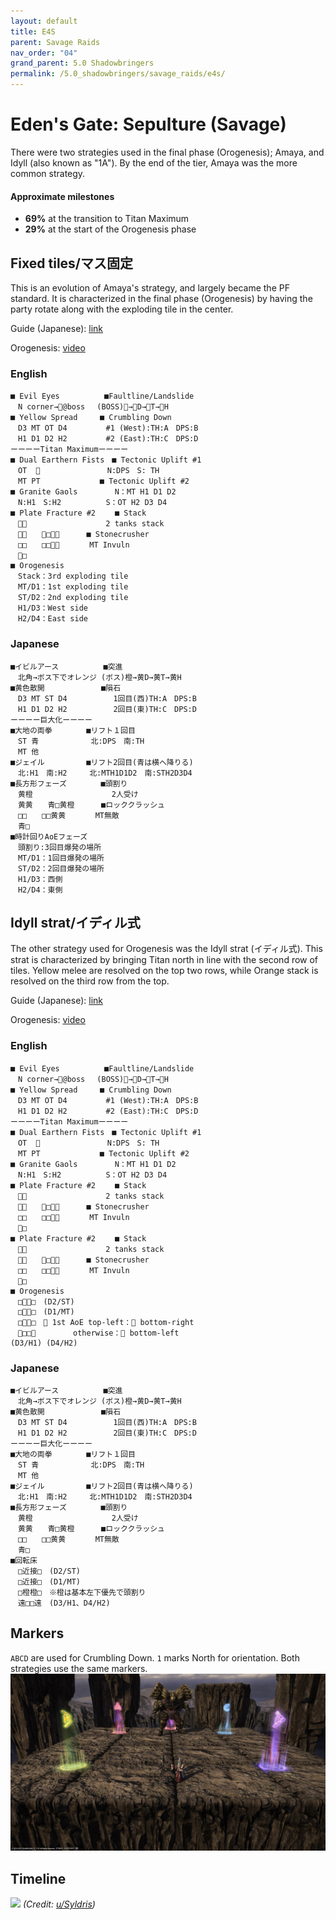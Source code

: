 ```yaml
---
layout: default
title: E4S
parent: Savage Raids
nav_order: "04"
grand_parent: 5.0 Shadowbringers
permalink: /5.0_shadowbringers/savage_raids/e4s/
---
```


# Eden's Gate: Sepulture (Savage)

There were two strategies used in the final phase (Orogenesis); Amaya, and Idyll (also known as "1A"). By the end of the tier, Amaya was the more common strategy.

#### Approximate milestones

- **69%** at the transition to Titan Maximum
- **29%** at the start of the Orogenesis phase

## Fixed tiles/マス固定

This is an evolution of Amaya's strategy, and largely became the PF standard. It is characterized in the final phase (Orogenesis) by having the party rotate along with the exploding tile in the center.

Guide (Japanese): [link](https://jp.finalfantasyxiv.com/lodestone/character/9416493/blog/4188969/)

Orogenesis: [video](https://youtu.be/wyCey_t9MiI)

### English
```
■ Evil Eyes　　　　　　■Faultline/Landslide
　N corner→@boss 　(BOSS)→D→T→H
■ Yellow Spread　　　■ Crumbling Down
　D3 MT OT D4 　　　　 #1 (West):TH:A　DPS:B
　H1 D1 D2 H2　　　 　 #2 (East):TH:C　DPS:D
ーーーーTitan Maximumーーーー
■ Dual Earthern Fists　■ Tectonic Uplift #1
　OT  　　　　　　　　　N:DPS　S: TH
　MT PT　　　　　　　　■ Tectonic Uplift #2
■ Granite Gaols　　　　　N：MT H1 D1 D2
　N:H1　S:H2　　　　　　S：OT H2 D3 D4
■ Plate Fracture #2　　 ■ Stack
　　　　　　　　　　　 2 tanks stack
　　　□　　　 ■ Stonecrusher
　□□　　□□　　　　MT Invuln
　□
■ Orogenesis
　Stack：3rd exploding tile
　MT/D1：1st exploding tile
　ST/D2：2nd exploding tile
　H1/D3：West side
　H2/D4：East side
```

### Japanese
```
■イビルアース　　　　　　■突進
　北角→ボス下でオレンジ (ボス)橙→黄D→黄T→黄H
■黄色散開　　　　　　　 ■隕石
　D3 MT ST D4 　　　　　 1回目(西)TH:A　DPS:B
　H1 D1 D2 H2　　　 　　 2回目(東)TH:C　DPS:D
ーーーー巨大化ーーーー
■大地の両拳　　　　 ■リフト１回目
　ST 青　　　　　　　北:DPS　南:TH
　MT 他
■ジェイル　　　　　 ■リフト2回目(青は横へ降りる)
　北:H1　南:H2　　　北:MTH1D1D2　南:STH2D3D4
■長方形フェーズ　　　　 ■頭割り
　黄橙　　　　　　　　　　 2人受け
　黄黄　　青□黄橙　　　 ■ロッククラッシュ
　□□　　□□黄黄　　　　MT無敵
　青□
■時計回りAoEフェーズ
　頭割り:3回目爆発の場所
　MT/D1：1回目爆発の場所
　ST/D2：2回目爆発の場所
　H1/D3：西側
　H2/D4：東側
```

## Idyll strat/イディル式

The other strategy used for Orogenesis was the Idyll strat (イディル式). This strat is characterized by bringing Titan north in line with the second row of tiles. Yellow melee are resolved on the top two rows, while Orange stack is resolved on the third row from the top.

Guide (Japanese): [link](http://kanatan.info/archives/18869710.html)

Orogenesis: [video](https://youtu.be/HRN7Fw9xbrA)

### English
```
■ Evil Eyes　　　　　　■Faultline/Landslide
　N corner→@boss 　(BOSS)→D→T→H
■ Yellow Spread　　　■ Crumbling Down
　D3 MT OT D4 　　　　 #1 (West):TH:A　DPS:B
　H1 D1 D2 H2　　　 　 #2 (East):TH:C　DPS:D
ーーーーTitan Maximumーーーー
■ Dual Earthern Fists　■ Tectonic Uplift #1
　OT  　　　　　　　　　N:DPS　S: TH
　MT PT　　　　　　　　■ Tectonic Uplift #2
■ Granite Gaols　　　　　N：MT H1 D1 D2
　N:H1　S:H2　　　　　　S：OT H2 D3 D4
■ Plate Fracture #2　　 ■ Stack
　　　　　　　　　　　 2 tanks stack
　　　□　　　 ■ Stonecrusher
　□□　　□□　　　　MT Invuln
　□
■ Plate Fracture #2　　 ■ Stack
　　　　　　　　　　　 2 tanks stack
　　　□　　　 ■ Stonecrusher
　□□　　□□　　　　MT Invuln
　□
■ Orogenesis
　□□　(D2/ST)
　□□　(D1/MT)
　□□　※ 1st AoE top-left： bottom-right
　□□　　　　　otherwise： bottom-left
(D3/H1) (D4/H2)
```

### Japanese
```
■イビルアース　　　　　　■突進
　北角→ボス下でオレンジ (ボス)橙→黄D→黄T→黄H
■黄色散開　　　　　　　 ■隕石
　D3 MT ST D4 　　　　　 1回目(西)TH:A　DPS:B
　H1 D1 D2 H2　　　 　　 2回目(東)TH:C　DPS:D
ーーーー巨大化ーーーー
■大地の両拳　　　　 ■リフト１回目
　ST 青　　　　　　　北:DPS　南:TH
　MT 他
■ジェイル　　　　　 ■リフト2回目(青は横へ降りる)
　北:H1　南:H2　　　北:MTH1D1D2　南:STH2D3D4
■長方形フェーズ　　　　 ■頭割り
　黄橙　　　　　　　　　　 2人受け
　黄黄　　青□黄橙　　　 ■ロッククラッシュ
　□□　　□□黄黄　　　　MT無敵
　青□
■回転床
　□近接□　(D2/ST)
　□近接□　(D1/MT)
　□橙橙□　※橙は基本左下優先で頭割り
　遠□□遠　(D3/H1、D4/H2)
```

## Markers

`ABCD` are used for Crumbling Down. `1` marks North for orientation. Both strategies use the same markers.
![](images/markers.jpg)

## Timeline

![](https://preview.redd.it/muhkp07u3bh31.png?width=2300&format=png&auto=webp&s=60a418ca842f715a02e5ff6ff18818f6328260c7)
*(Credit: [u/Syldris](https://www.reddit.com/r/ffxiv/comments/cokaco/e4s_rotation_and_timeline_reformed/))*